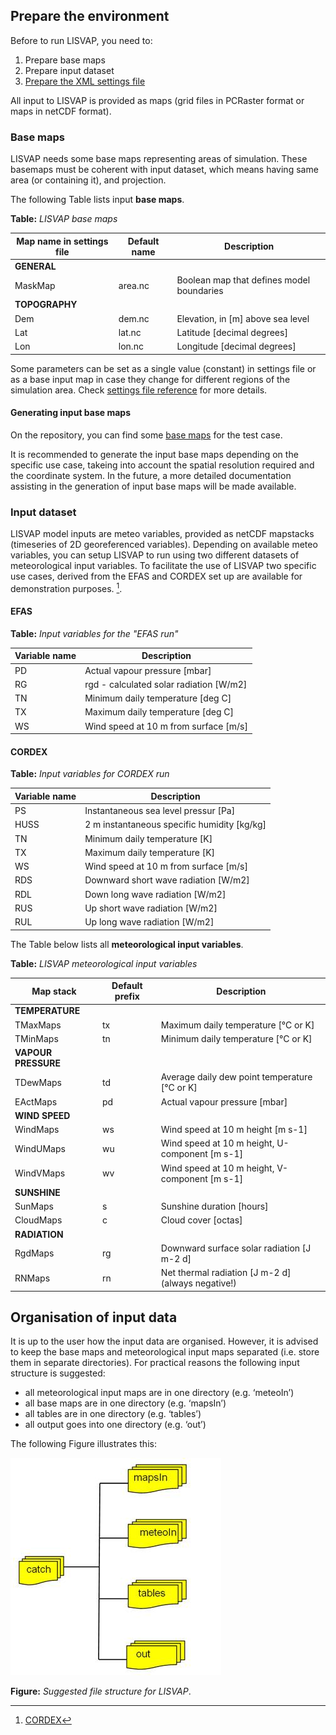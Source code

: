 ## Prepare the environment

Before to run LISVAP, you need to:

1. Prepare base maps
2. Prepare input dataset
3. [Prepare the XML settings file](/lisflood-lisvap/3_2_LISVAP_settingsfile)

All input to LISVAP is provided as maps (grid files in PCRaster format or maps in netCDF format). 

### Base maps

LISVAP needs some base maps representing areas of simulation. These basemaps must be coherent with input dataset, which means having same area (or containing it), and projection.


The following Table lists input **base maps**. 


**Table:** *LISVAP base maps*

| Map name in settings file     | Default name           | Description                                       |
| ----------------------------- | ---------------------- | ------------------------------------------------- |
| **GENERAL**                   |                        |                                                   |
| MaskMap                       | area.nc                | Boolean map that defines model boundaries         |
| **TOPOGRAPHY**                |                        |                                                   |
| Dem                           | dem.nc                 | Elevation, in [m] above sea level                 |
| Lat                           | lat.nc                 | Latitude [decimal degrees]                        |
| Lon                           | lon.nc                 | Longitude [decimal degrees]                       |


Some parameters can be set as a single value (constant) in settings file or as a base input map in case they change for different regions of the simulation area.
Check [settings file reference](/lisflood-lisvap/3_2_settingsfile) for more details.



#### Generating input base maps

On the repository, you can find some [base maps](https://github.com/ec-jrc/lisflood-lisvap/tree/master/basemaps) for the test case.

It is recommended to generate the input base maps depending on the specific use case, takeing into account the spatial resolution required and the coordinate system. In the future, a more detailed documentation assisting in the generation of input base maps will be made available.  


### Input dataset

LISVAP model inputs are meteo variables, provided as netCDF mapstacks (timeseries of 2D georeferenced variables).
Depending on available meteo variables, you can setup LISVAP to run using two different datasets of meteorological input variables. To facilitate the use of LISVAP two specific use cases, derived from the EFAS and CORDEX set up are available for demonstration purposes.  [^2].  

[^2]: [CORDEX](https://www.cordex.org/)

#### EFAS


   **Table:** *Input variables for the "EFAS run"*

| Variable name                     |  Description                             |
| --------------------------------- | ---------------------------------------- |
| PD                                | Actual vapour pressure \[mbar\]          |
| RG                                | rgd - calculated solar radiation \[W/m2\]|
| TN                                | Minimum daily temperature \[deg C\]      |
| TX                                | Maximum daily temperature \[deg C\]      |
| WS                                | Wind speed at 10 m from surface \[m/s\]  |


#### CORDEX


   **Table:** *Input variables for CORDEX run*


| Variable name                     |  Description                                    |
| --------------------------------- | ----------------------------------------------- |
| PS                                | Instantaneous sea level pressur \[Pa\]          |
| HUSS                              | 2 m instantaneous specific humidity \[kg/kg\]   |
| TN                                | Minimum daily temperature \[K\]                 |
| TX                                | Maximum daily temperature \[K\]                 |
| WS                                | Wind speed at 10 m from surface \[m/s\]         |
| RDS                               | Downward short wave radiation \[W/m2\]          |
| RDL                               | Down long wave radiation \[W/m2\]               |
| RUS                               | Up short wave radiation \[W/m2\]                |
| RUL                               | Up long wave radiation \[W/m2\]                 |


The Table below lists all **meteorological input variables**.
 

**Table:** *LISVAP meteorological input variables*

| Map stack           | Default prefix | Description                                        |
| ------------------- | -------------- | -------------------------------------------------- |
| **TEMPERATURE**     |                |                                                    |
| TMaxMaps            | tx             | Maximum daily temperature [°C or K]                |
| TMinMaps            | tn             | Minimum daily temperature [°C or K]                |
| **VAPOUR PRESSURE** |                |                                                    |
| TDewMaps            | td             | Average daily dew point temperature [°C or K]      |
| EActMaps            | pd             | Actual vapour pressure [mbar]                      |
| **WIND SPEED**      |                |                                                    |
| WindMaps            | ws             | Wind speed at 10 m height [m s-1]                  |
| WindUMaps           | wu             | Wind speed at 10 m height, U-component [m s-1]     |
| WindVMaps           | wv             | Wind speed at 10 m height, V-component [m s-1]     |
| **SUNSHINE**        |                |                                                    |
| SunMaps             | s              | Sunshine duration [hours]                          |
| CloudMaps           | c              | Cloud cover [octas]                                |
| **RADIATION**       |                |                                                    |
| RgdMaps             | rg             | Downward  surface solar radiation [J m-2 d]        |
| RNMaps              | rn             | Net thermal radiation [J m-2 d] (always negative!) |


## Organisation of input data

It is up to the user how the input data are organised. However, it is advised to keep the base maps and meteorological input maps separated (i.e. store them in separate directories). For practical reasons the following input structure is suggested: 

- all meteorological input maps are in one directory (e.g. ‘meteoIn’)
- all base maps are in one directory (e.g. ‘mapsIn’)
- all tables are in one directory (e.g. ‘tables’)
- all output goes into one directory (e.g. ‘out’)


The following Figure illustrates this:
  

![img](../media/figure3.jpg)
 

**Figure:** *Suggested file structure for LISVAP*.
